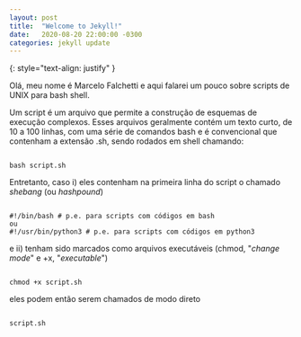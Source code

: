 ```yaml
---
layout: post
title:  "Welcome to Jekyll!"
date:   2020-08-20 22:00:00 -0300
categories: jekyll update
---
```

{: style="text-align: justify" }

Olá, meu nome é Marcelo Falchetti e aqui falarei um pouco sobre scripts de UNIX para bash shell. 

Um script é um arquivo que permite a construção de esquemas de execução complexos. Esses arquivos geralmente contém um texto curto, de 10 a 100 linhas, com uma série de comandos bash e é convencional que contenham a extensão .sh, sendo rodados em shell chamando:

<pre><code>
bash script.sh
</code></pre>

Entretanto, caso i) eles contenham na primeira linha do script o chamado *shebang* (ou *hashpound*) 

<pre><code>
#!/bin/bash # p.e. para scripts com códigos em bash
ou 
#!/usr/bin/python3 # p.e. para scripts com códigos em python3
</code></pre>

e ii) tenham sido marcados como arquivos executáveis (chmod, "*change mode*" e +x, "*executable*")

<pre><code>
chmod +x script.sh
</code></pre>

eles podem então serem chamados de modo direto 

<pre><code>
script.sh
</code></pre>
